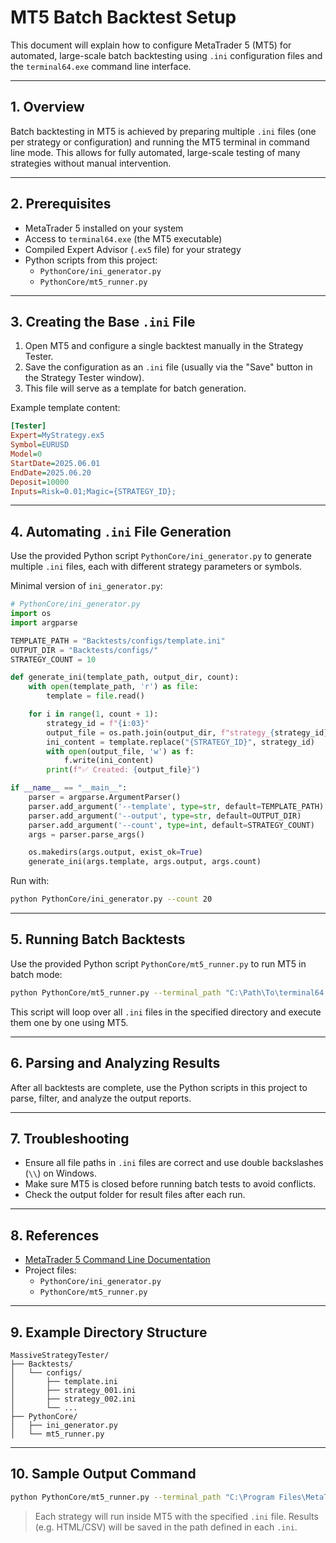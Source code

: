 # MT5 Batch Backtest Setup

This document will explain how to configure MetaTrader 5 (MT5) for automated, large-scale batch backtesting using `.ini` configuration files and the `terminal64.exe` command line interface.

---

## 1. Overview

Batch backtesting in MT5 is achieved by preparing multiple `.ini` files (one per strategy or configuration) and running the MT5 terminal in command line mode. This allows for fully automated, large-scale testing of many strategies without manual intervention.

---

## 2. Prerequisites
- MetaTrader 5 installed on your system
- Access to `terminal64.exe` (the MT5 executable)
- Compiled Expert Advisor (`.ex5` file) for your strategy
- Python scripts from this project:
  - `PythonCore/ini_generator.py`
  - `PythonCore/mt5_runner.py`

---

## 3. Creating the Base `.ini` File

1. Open MT5 and configure a single backtest manually in the Strategy Tester.
2. Save the configuration as an `.ini` file (usually via the "Save" button in the Strategy Tester window).
3. This file will serve as a template for batch generation.

Example template content:

```ini
[Tester]
Expert=MyStrategy.ex5
Symbol=EURUSD
Model=0
StartDate=2025.06.01
EndDate=2025.06.20
Deposit=10000
Inputs=Risk=0.01;Magic={STRATEGY_ID};
```

---

## 4. Automating `.ini` File Generation

Use the provided Python script `PythonCore/ini_generator.py` to generate multiple `.ini` files, each with different strategy parameters or symbols.

Minimal version of `ini_generator.py`:

```python
# PythonCore/ini_generator.py
import os
import argparse

TEMPLATE_PATH = "Backtests/configs/template.ini"
OUTPUT_DIR = "Backtests/configs/"
STRATEGY_COUNT = 10

def generate_ini(template_path, output_dir, count):
    with open(template_path, 'r') as file:
        template = file.read()

    for i in range(1, count + 1):
        strategy_id = f"{i:03}"
        output_file = os.path.join(output_dir, f"strategy_{strategy_id}.ini")
        ini_content = template.replace("{STRATEGY_ID}", strategy_id)
        with open(output_file, 'w') as f:
            f.write(ini_content)
        print(f"✅ Created: {output_file}")

if __name__ == "__main__":
    parser = argparse.ArgumentParser()
    parser.add_argument('--template', type=str, default=TEMPLATE_PATH)
    parser.add_argument('--output', type=str, default=OUTPUT_DIR)
    parser.add_argument('--count', type=int, default=STRATEGY_COUNT)
    args = parser.parse_args()

    os.makedirs(args.output, exist_ok=True)
    generate_ini(args.template, args.output, args.count)
```

Run with:
```bash
python PythonCore/ini_generator.py --count 20
```

---

## 5. Running Batch Backtests

Use the provided Python script `PythonCore/mt5_runner.py` to run MT5 in batch mode:

```bash
python PythonCore/mt5_runner.py --terminal_path "C:\Path\To\terminal64.exe" --config_dir "Backtests/configs/"
```

This script will loop over all `.ini` files in the specified directory and execute them one by one using MT5.

---

## 6. Parsing and Analyzing Results

After all backtests are complete, use the Python scripts in this project to parse, filter, and analyze the output reports.

---

## 7. Troubleshooting
- Ensure all file paths in `.ini` files are correct and use double backslashes (`\\`) on Windows.
- Make sure MT5 is closed before running batch tests to avoid conflicts.
- Check the output folder for result files after each run.

---

## 8. References
- [MetaTrader 5 Command Line Documentation](https://www.metatrader5.com/en/terminal/help/start_advanced/command_line)
- Project files:
  - `PythonCore/ini_generator.py`
  - `PythonCore/mt5_runner.py`

---

## 9. Example Directory Structure

```
MassiveStrategyTester/
├── Backtests/
│   └── configs/
│       ├── template.ini
│       ├── strategy_001.ini
│       ├── strategy_002.ini
│       └── ...
├── PythonCore/
│   ├── ini_generator.py
│   └── mt5_runner.py
```

---

## 10. Sample Output Command

```bash
python PythonCore/mt5_runner.py --terminal_path "C:\Program Files\MetaTrader 5\terminal64.exe" --config_dir "Backtests/configs"
```

> Each strategy will run inside MT5 with the specified `.ini` file. Results (e.g. HTML/CSV) will be saved in the path defined in each `.ini`.
